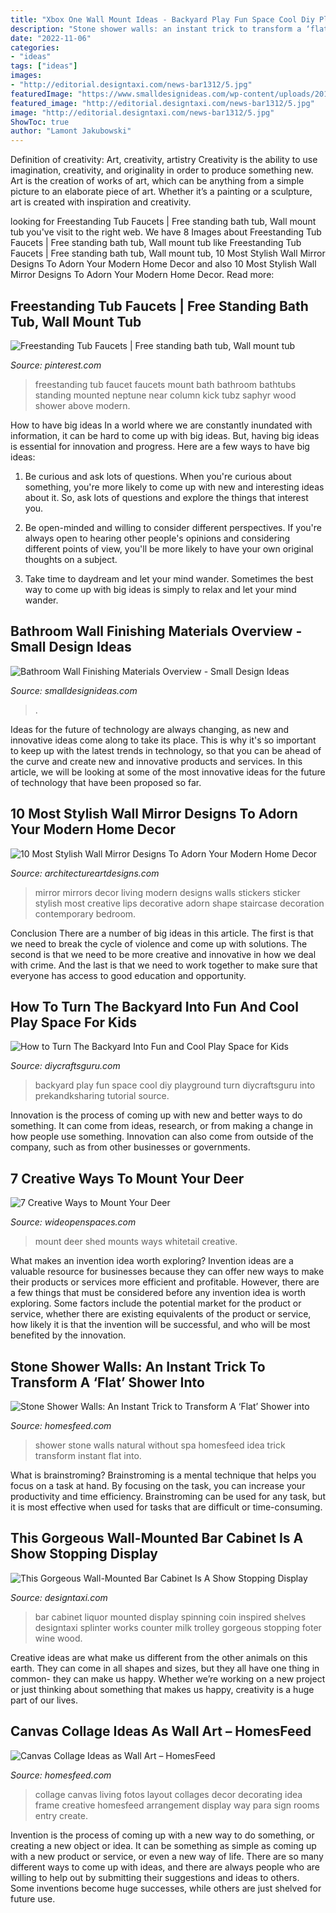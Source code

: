 ```yaml
---
title: "Xbox One Wall Mount Ideas - Backyard Play Fun Space Cool Diy Playground Turn Diycraftsguru Into Prekandksharing Tutorial Source"
description: "Stone shower walls: an instant trick to transform a ‘flat’ shower into"
date: "2022-11-06"
categories:
- "ideas"
tags: ["ideas"]
images:
- "http://editorial.designtaxi.com/news-bar1312/5.jpg"
featuredImage: "https://www.smalldesignideas.com/wp-content/uploads/2019/07/66-1-600x902.jpg"
featured_image: "http://editorial.designtaxi.com/news-bar1312/5.jpg"
image: "http://editorial.designtaxi.com/news-bar1312/5.jpg"
ShowToc: true
author: "Lamont Jakubowski"
---
```



Definition of creativity: Art, creativity, artistry
Creativity is the ability to use imagination, creativity, and originality in order to produce something new. Art is the creation of works of art, which can be anything from a simple picture to an elaborate piece of art. Whether it’s a painting or a sculpture, art is created with inspiration and creativity.

	

		
looking for Freestanding Tub Faucets | Free standing bath tub, Wall mount tub you've visit to the right web. We have 8 Images about Freestanding Tub Faucets | Free standing bath tub, Wall mount tub like Freestanding Tub Faucets | Free standing bath tub, Wall mount tub, 10 Most Stylish Wall Mirror Designs To Adorn Your Modern Home Decor and also 10 Most Stylish Wall Mirror Designs To Adorn Your Modern Home Decor. Read more:
		
    
## Freestanding Tub Faucets | Free Standing Bath Tub, Wall Mount Tub

<img loading=lazy src="https://i.pinimg.com/originals/01/7b/4d/017b4df10a23784a3162546409105b05.jpg" onerror="this.onerror=null;this.src='https://tse2.mm.bing.net/th?id=OIP.o1l2a10vD_Hj2XG4hzJGqAHaKL&amp;pid=15.1';" alt="Freestanding Tub Faucets | Free standing bath tub, Wall mount tub">

_Source: pinterest.com_

>freestanding tub faucet faucets mount bath bathroom bathtubs standing mounted neptune near column kick tubz saphyr wood shower above modern. 

	

How to have big ideas
In a world where we are constantly inundated with information, it can be hard to come up with big ideas. But, having big ideas is essential for innovation and progress. Here are a few ways to have big ideas:
1) Be curious and ask lots of questions. When you're curious about something, you're more likely to come up with new and interesting ideas about it. So, ask lots of questions and explore the things that interest you.

2) Be open-minded and willing to consider different perspectives. If you're always open to hearing other people's opinions and considering different points of view, you'll be more likely to have your own original thoughts on a subject.

3) Take time to daydream and let your mind wander. Sometimes the best way to come up with big ideas is simply to relax and let your mind wander.

    
## Bathroom Wall Finishing Materials Overview - Small Design Ideas

<img loading=lazy src="https://www.smalldesignideas.com/wp-content/uploads/2019/07/66-1-600x902.jpg" onerror="this.onerror=null;this.src='https://tse2.mm.bing.net/th?id=OIP.fQIkfrQabeU1_AfWw0hViwHaLI&amp;pid=15.1';" alt="Bathroom Wall Finishing Materials Overview - Small Design Ideas">

_Source: smalldesignideas.com_

>. 

	

Ideas for the future of technology are always changing, as new and innovative ideas come along to take its place. This is why it's so important to keep up with the latest trends in technology, so that you can be ahead of the curve and create new and innovative products and services. In this article, we will be looking at some of the most innovative ideas for the future of technology that have been proposed so far.

    
## 10 Most Stylish Wall Mirror Designs To Adorn Your Modern Home Decor

<img loading=lazy src="http://www.architectureartdesigns.com/wp-content/uploads/2016/07/4-28.jpg" onerror="this.onerror=null;this.src='https://tse1.mm.bing.net/th?id=OIP.atfaAtWeXpXZqClLgEQ_xAHaHa&amp;pid=15.1';" alt="10 Most Stylish Wall Mirror Designs To Adorn Your Modern Home Decor">

_Source: architectureartdesigns.com_

>mirror mirrors decor living modern designs walls stickers sticker stylish most creative lips decorative adorn shape staircase decoration contemporary bedroom. 

	

Conclusion
There are a number of big ideas in this article. The first is that we need to break the cycle of violence and come up with solutions. The second is that we need to be more creative and innovative in how we deal with crime. And the last is that we need to work together to make sure that everyone has access to good education and opportunity.

    
## How To Turn The Backyard Into Fun And Cool Play Space For Kids

<img loading=lazy src="https://www.diycraftsguru.com/wp-content/uploads/2016/04/12-kids-backyard-playground.jpg" onerror="this.onerror=null;this.src='https://tse4.mm.bing.net/th?id=OIP.RngqSEeIoS1xcxU8SY122AHaKf&amp;pid=15.1';" alt="How to Turn The Backyard Into Fun and Cool Play Space for Kids">

_Source: diycraftsguru.com_

>backyard play fun space cool diy playground turn diycraftsguru into prekandksharing tutorial source. 

	

Innovation is the process of coming up with new and better ways to do something. It can come from ideas, research, or from making a change in how people use something. Innovation can also come from outside of the company, such as from other businesses or governments.

    
## 7 Creative Ways To Mount Your Deer

<img loading=lazy src="http://cdn0.wideopenspaces.com/wp-content/uploads/2017/04/Mount-7.jpg" onerror="this.onerror=null;this.src='https://tse4.mm.bing.net/th?id=OIP.-9v5UQK4EMWRbid-wN-RcgHaFj&amp;pid=15.1';" alt="7 Creative Ways to Mount Your Deer">

_Source: wideopenspaces.com_

>mount deer shed mounts ways whitetail creative. 

	

What makes an invention idea worth exploring?
Invention ideas are a valuable resource for businesses because they can offer new ways to make their products or services more efficient and profitable. However, there are a few things that must be considered before any invention idea is worth exploring. 
Some factors include the potential market for the product or service, whether there are existing equivalents of the product or service, how likely it is that the invention will be successful, and who will be most benefited by the innovation.

    
## Stone Shower Walls: An Instant Trick To Transform A ‘Flat’ Shower Into

<img loading=lazy src="https://homesfeed.com/wp-content/uploads/2015/09/A-shower-space-without-door-with-large-sized-natural-stones-wall-idea-wall-mount-showerhead-.jpg" onerror="this.onerror=null;this.src='https://tse1.mm.bing.net/th?id=OIP.g2ssl7GZEQZGCc0D9NwDLQHaJ4&amp;pid=15.1';" alt="Stone Shower Walls: An Instant Trick to Transform A ‘Flat’ Shower into">

_Source: homesfeed.com_

>shower stone walls natural without spa homesfeed idea trick transform instant flat into. 

	

What is brainstroming? Brainstroming is a mental technique that helps you focus on a task at hand. By focusing on the task, you can increase your productivity and time efficiency. Brainstroming can be used for any task, but it is most effective when used for tasks that are difficult or time-consuming.

    
## This Gorgeous Wall-Mounted Bar Cabinet Is A Show Stopping Display

<img loading=lazy src="http://editorial.designtaxi.com/news-bar1312/5.jpg" onerror="this.onerror=null;this.src='https://tse2.mm.bing.net/th?id=OIP.nFYAd7UsiObZuQDEhE0AqAHaJ8&amp;pid=15.1';" alt="This Gorgeous Wall-Mounted Bar Cabinet Is A Show Stopping Display">

_Source: designtaxi.com_

>bar cabinet liquor mounted display spinning coin inspired shelves designtaxi splinter works counter milk trolley gorgeous stopping foter wine wood. 

	

Creative ideas are what make us different from the other animals on this earth. They can come in all shapes and sizes, but they all have one thing in common- they can make us happy. Whether we’re working on a new project or just thinking about something that makes us happy, creativity is a huge part of our lives.

    
## Canvas Collage Ideas As Wall Art – HomesFeed

<img loading=lazy src="https://homesfeed.com/wp-content/uploads/2016/01/Canvas-photo-collage-wall-art-.jpg" onerror="this.onerror=null;this.src='https://tse3.mm.bing.net/th?id=OIP.eQ4zvP6dYoPBiHiPzQjJjgHaJ3&amp;pid=15.1';" alt="Canvas Collage Ideas as Wall Art – HomesFeed">

_Source: homesfeed.com_

>collage canvas living fotos layout collages decor decorating idea frame creative homesfeed arrangement display way para sign rooms entry create. 

	

Invention is the process of coming up with a new way to do something, or creating a new object or idea. It can be something as simple as coming up with a new product or service, or even a new way of life. There are so many different ways to come up with ideas, and there are always people who are willing to help out by submitting their suggestions and ideas to others. Some inventions become huge successes, while others are just shelved for future use.

